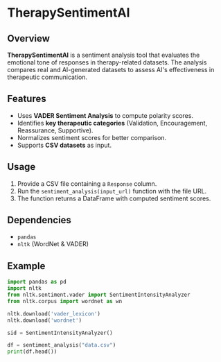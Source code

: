 # TherapySentimentAI

## Overview  
**TherapySentimentAI** is a sentiment analysis tool that evaluates the emotional tone of responses in therapy-related datasets. The analysis compares real and AI-generated datasets to assess AI's effectiveness in therapeutic communication.

## Features  
- Uses **VADER Sentiment Analysis** to compute polarity scores.  
- Identifies **key therapeutic categories** (Validation, Encouragement, Reassurance, Supportive).  
- Normalizes sentiment scores for better comparison.  
- Supports **CSV datasets** as input.  

## Usage  
1. Provide a CSV file containing a `Response` column.  
2. Run the `sentiment_analysis(input_url)` function with the file URL.  
3. The function returns a DataFrame with computed sentiment scores.  

## Dependencies  
- `pandas`  
- `nltk` (WordNet & VADER)  

## Example  
```python
import pandas as pd
import nltk
from nltk.sentiment.vader import SentimentIntensityAnalyzer
from nltk.corpus import wordnet as wn

nltk.download('vader_lexicon')
nltk.download('wordnet')

sid = SentimentIntensityAnalyzer()

df = sentiment_analysis("data.csv")
print(df.head())
```
